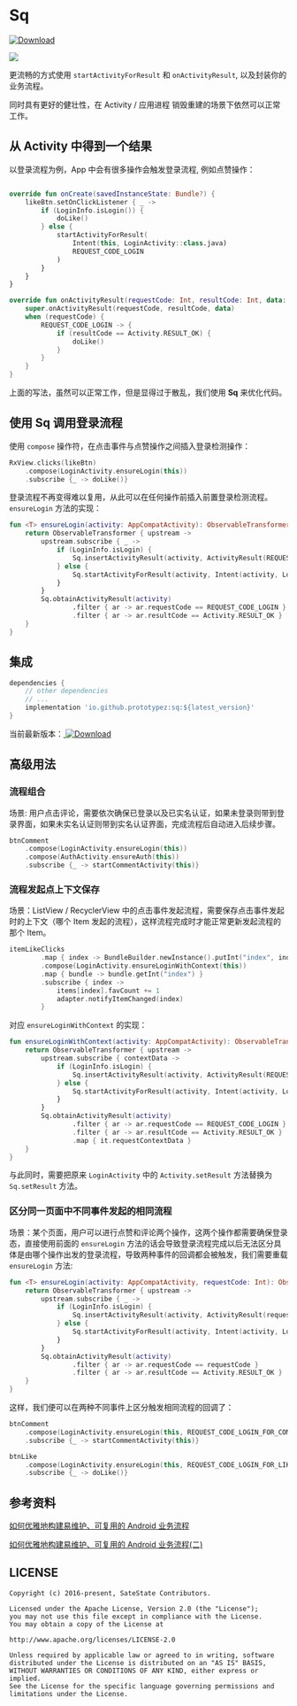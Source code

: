 # Sq
[ ![Download](https://api.bintray.com/packages/prototypez/maven/sq/images/download.svg) ](https://bintray.com/prototypez/maven/sq/_latestVersion)

![](https://raw.githubusercontent.com/PrototypeZ/Sq/master/sq-logo.png)

更流畅的方式使用 `startActivityForResult` 和 `onActivityResult`, 以及封装你的业务流程。

同时具有更好的健壮性，在 Activity / 应用进程 销毁重建的场景下依然可以正常工作。

## 从 Activity 中得到一个结果

以登录流程为例，App 中会有很多操作会触发登录流程, 例如点赞操作：

```kotlin

override fun onCreate(savedInstanceState: Bundle?) {
    likeBtn.setOnClickListener { _ ->
        if (LoginInfo.isLogin()) {
            doLike()
        } else {
            startActivityForResult(
                Intent(this, LoginActivity::class.java)
                REQUEST_CODE_LOGIN
            )
        }
    }
}

override fun onActivityResult(requestCode: Int, resultCode: Int, data: Intent?) {
    super.onActivityResult(requestCode, resultCode, data)
    when (requestCode) {
        REQUEST_CODE_LOGIN -> {
            if (resultCode == Activity.RESULT_OK) {
                doLike()
            }
        }
    }
}

```

上面的写法，虽然可以正常工作，但是显得过于散乱，我们使用 **Sq** 来优化代码。

## 使用 Sq 调用登录流程

使用 `compose` 操作符，在点击事件与点赞操作之间插入登录检测操作：

```kotlin
RxView.clicks(likeBtn)
    .compose(LoginActivity.ensureLogin(this))
    .subscribe {_ -> doLike()}
```

登录流程不再变得难以复用，从此可以在任何操作前插入前置登录检测流程。`ensureLogin` 方法的实现：

```kotlin
fun <T> ensureLogin(activity: AppCompatActivity): ObservableTransformer<T, ActivityResult> {
    return ObservableTransformer { upstream ->
        upstream.subscribe { _ ->
            if (LoginInfo.isLogin) {
                Sq.insertActivityResult(activity, ActivityResult(REQUEST_CODE_LOGIN, Activity.RESULT_OK, null))
            } else {
                Sq.startActivityForResult(activity, Intent(activity, LoginActivity::class.java), REQUEST_CODE_LOGIN)
            }
        }
        Sq.obtainActivityResult(activity)
                .filter { ar -> ar.requestCode == REQUEST_CODE_LOGIN }
                .filter { ar -> ar.resultCode == Activity.RESULT_OK }
    }
}
```

## 集成

```groovy
dependencies {
    // other dependencies
    // ...
    implementation 'io.github.prototypez:sq:${latest_version}'
}

```

当前最新版本：[ ![Download](https://api.bintray.com/packages/prototypez/maven/sq/images/download.svg) ](https://bintray.com/prototypez/maven/sq/_latestVersion)

## 高级用法

### 流程组合

场景: 用户点击评论，需要依次确保已登录以及已实名认证，如果未登录则带到登录界面，如果未实名认证则带到实名认证界面，完成流程后自动进入后续步骤。

```kotlin
btnComment
    .compose(LoginActivity.ensureLogin(this))
    .compose(AuthActivity.ensureAuth(this))
    .subscribe {_ -> startCommentActivity(this)}
```

### 流程发起点上下文保存

场景：ListView / RecyclerView 中的点击事件发起流程，需要保存点击事件发起时的上下文（哪个 Item 发起的流程），这样流程完成时才能正常更新发起流程的那个 Item。

```kotlin
itemLikeClicks
        .map { index -> BundleBuilder.newInstance().putInt("index", index).build() }
        .compose(LoginActivity.ensureLoginWithContext(this))
        .map { bundle -> bundle.getInt("index") }
        .subscribe { index ->
            items[index].favCount += 1
            adapter.notifyItemChanged(index)
        }
```

对应 `ensureLoginWithContext` 的实现：

```kotlin
fun ensureLoginWithContext(activity: AppCompatActivity): ObservableTransformer<Bundle, Bundle> {
    return ObservableTransformer { upstream ->
        upstream.subscribe { contextData ->
            if (LoginInfo.isLogin) {
                Sq.insertActivityResult(activity, ActivityResult(REQUEST_CODE_LOGIN, Activity.RESULT_OK, null, contextData))
            } else {
                Sq.startActivityForResult(activity, Intent(activity, LoginActivity::class.java), REQUEST_CODE_LOGIN, contextData)
            }
        }
        Sq.obtainActivityResult(activity)
                .filter { ar -> ar.requestCode == REQUEST_CODE_LOGIN }
                .filter { ar -> ar.resultCode == Activity.RESULT_OK }
                .map { it.requestContextData }
    }
}
```

与此同时，需要把原来 `LoginActivity` 中的 `Activity.setResult` 方法替换为 `Sq.setResult` 方法。

### 区分同一页面中不同事件发起的相同流程

场景：某个页面，用户可以进行点赞和评论两个操作，这两个操作都需要确保登录态，直接使用前面的 `ensureLogin` 方法的话会导致登录流程完成以后无法区分具体是由哪个操作出发的登录流程，导致两种事件的回调都会被触发，我们需要重载 `ensureLogin` 方法:

```kotlin
fun <T> ensureLogin(activity: AppCompatActivity, requestCode: Int): ObservableTransformer<T, ActivityResult> {
    return ObservableTransformer { upstream ->
        upstream.subscribe { _ ->
            if (LoginInfo.isLogin) {
                Sq.insertActivityResult(activity, ActivityResult(requestCode, Activity.RESULT_OK, null))
            } else {
                Sq.startActivityForResult(activity, Intent(activity, LoginActivity::class.java), requestCode)
            }
        }
        Sq.obtainActivityResult(activity)
                .filter { ar -> ar.requestCode == requestCode }
                .filter { ar -> ar.resultCode == Activity.RESULT_OK }
    }
}
```

这样，我们便可以在两种不同事件上区分触发相同流程的回调了：

```kotlin
btnComment
    .compose(LoginActivity.ensureLogin(this, REQUEST_CODE_LOGIN_FOR_COMMENT))
    .subscribe {_ -> startCommentActivity(this)}

btnLike
    .compose(LoginActivity.ensureLogin(this, REQUEST_CODE_LOGIN_FOR_LIKE))
    .subscribe {_ -> doLike()}
```


## 参考资料

[如何优雅地构建易维护、可复用的 Android 业务流程](http://prototypez.github.io/2018/04/30/best-practices-of-android-process-management/)

[如何优雅地构建易维护、可复用的 Android 业务流程(二)](http://prototypez.github.io/2018/04/30/best-practices-of-android-process-management-2/)

## LICENSE

    Copyright (c) 2016-present, SateState Contributors.

    Licensed under the Apache License, Version 2.0 (the "License");
    you may not use this file except in compliance with the License.
    You may obtain a copy of the License at

    http://www.apache.org/licenses/LICENSE-2.0

    Unless required by applicable law or agreed to in writing, software
    distributed under the License is distributed on an "AS IS" BASIS,
    WITHOUT WARRANTIES OR CONDITIONS OF ANY KIND, either express or implied.
    See the License for the specific language governing permissions and
    limitations under the License.